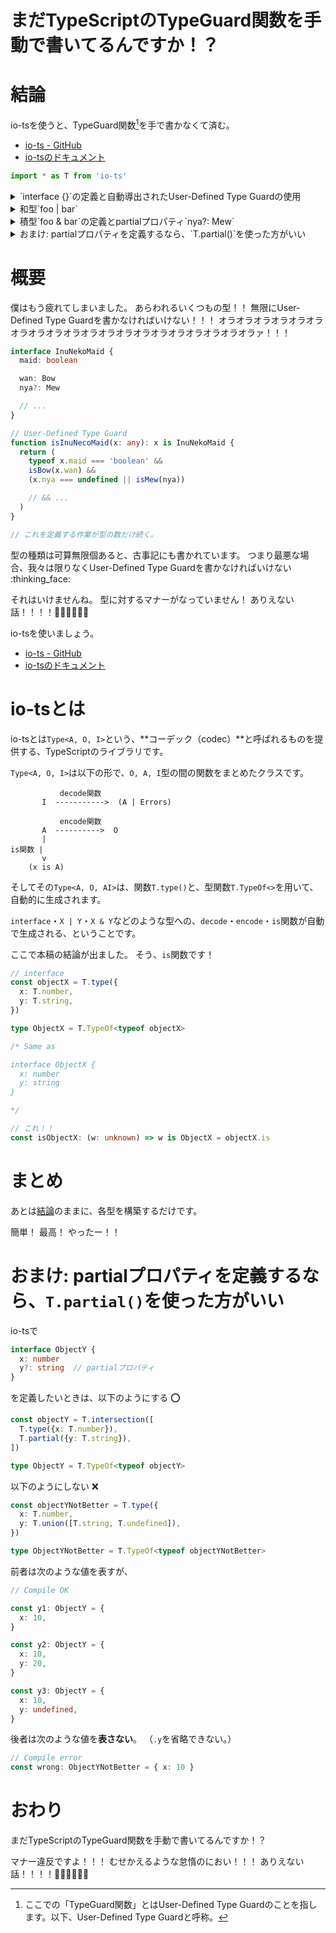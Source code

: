 # まだTypeScriptのTypeGuard関数を手動で書いてるんですか！？
# 結論

io-tsを使うと、TypeGuard関数[^word-type-guard-function]を手で書かなくて済む。

[^word-type-guard-function]: ここでの「TypeGuard関数」とはUser-Defined Type Guardのことを指します。以下、User-Defined Type Guardと呼称。

- [io-ts - GitHub](https://github.com/gcanti/io-ts)
- [io-tsのドキュメント](https://github.com/gcanti/io-ts/blob/master/index.md)

```typescript
import * as T from 'io-ts'
```

<details>
<summary>`interface {}`の定義と自動導出されたUser-Defined Type Guardの使用</summary>
<div>

```typescript
// interface
const objectX = T.type({
  x: T.number,
  y: T.string,
})

type ObjectX = T.TypeOf<typeof objectX>

/* Same as

interface ObjectX {
  x: number
  y: string
}

*/

const a: unknown = {
  x: 42,
  y: 'inu',
}

// ---------------------------------
// User-Defined Type Guardは自動的に導出される
// ---------------------------------
const isObjectX: (w: unknown) => w is ObjectX = objectX.is

if (isObjectX(a)) {
  console.log('a is an ObjectX.')
  console.log(a.x)
  console.log()
}

// a is an ObjectX.
// 42
//
```

</div>
</details>

<details>
<summary>和型`foo | bar`</summary>
<div>

```typescript
// union
const unionX = T.union([
  T.number,
  T.string,
])

type UnionX = T.TypeOf<typeof unionX>

const b: unknown = 'neko'

if (unionX.is(b)) {
  console.log('b is a UnionX.')
  console.log()
}

// b is a UnionX.
//
```

</div>
</details>

<details>
<summary>積型`foo & bar`の定義とpartialプロパティ`nya?: Mew`</summary>
<div>

```typescript
// partialを持つinterface
const objectY = T.intersection([
  T.type({x: T.number}),
  T.partial({y: T.string}),
])

type ObjectY = T.TypeOf<typeof objectY>

const c: unknown = { x: 42 }

if (objectY.is(c)) {
  console.log('c is an ObjectY.')
  console.log(c.x)
  console.log()
}

// c is an ObjectY.
// 42
//
```

</div>
</details>

<details>
<summary>おまけ: partialプロパティを定義するなら、`T.partial()`を使った方がいい</summary>
<div>

下記の用法の代わりに、上記の「積型`foo & bar`の定義とpartialプロパティ`nya?: Mew`」で使用した方法を使わないと、`y: undefined`を明示的に書く必要がでてしまう。

:point_down: :x:

```typescript
const objectYNotBetter = T.type({
  x: T.number,
  y: T.union([T.string, T.undefined]),
})

type ObjectYNotBetter = T.TypeOf<typeof objectYNotBetter>

if (!objectYNotBetter.is(c)) {
  console.log('c is not an ObjectYNotBetter, because c.y is omitted.')
}

const d: unknown = {
  x: 42,
  y: undefined,
}

if (objectYNotBetter.is(d)) {
  console.log('d is an ObjectYNotBetter.')
  console.log('We must define .y with undefined for kinds of objectYNotBetter.')
  console.log(d.y)
  console.log()
}

// c is not an ObjectYNotBetter, because c.y is omitted.
// d is an ObjectYNotBetter.
// We must define .y with undefined for kinds of objectYNotBetter.
// undefined
//

if (objectY.is(d)) {
  console.log('But, no way, d is an ObjectY.')
  console.log(d.y)
  console.log()
}

// But, no way, d is an ObjectY.
// undefined
//
```

</div>
</details>

# 概要

僕はもう疲れてしまいました。
あらわれるいくつもの型！！ 無限にUser-Defined Type Guardを書かなければいけない！！！
オラオラオラオラオラオラオラオラオラオラオラオラオラオラオラオラオラオラオラオラァ！！！

```typescript
interface InuNekoMaid {
  maid: boolean

  wan: Bow
  nya?: Mew

  // ...
}

// User-Defined Type Guard
function isInuNecoMaid(x: any): x is InuNekoMaid {
  return (
    typeof x.maid === 'boolean' &&
    isBow(x.wan) &&
    (x.nya === undefined || isMew(nya))

    // && ...
  )
}

// これを定義する作業が型の数だけ続く。
```

型の種類は可算無限個あると、古事記にも書かれています。
つまり最悪な場合、我々は限りなくUser-Defined Type Guardを書かなければいけない :thinking_face:

それはいけませんね。
型に対するマナーがなっていません！
ありえない話！！！！🤬😡🤬🤬😡🤬

io-tsを使いましょう。

- [io-ts - GitHub](https://github.com/gcanti/io-ts)
- [io-tsのドキュメント](https://github.com/gcanti/io-ts/blob/master/index.md)

# io-tsとは

io-tsとは`Type<A, O, I>`という、**コーデック（codec）**と呼ばれるものを提供する、TypeScriptのライブラリです。

`Type<A, O, I>`は以下の形で、`O, A, I`型の間の関数をまとめたクラスです。

```
           decode関数
       I  ----------->  (A | Errors)

           encode関数
       A  ---------->  O
       |
is関数 |
       v
    (x is A)
```

そしてその`Type<A, O, AI>`は、関数`T.type()`と、型関数`T.TypeOf<>`を用いて、自動的に生成されます。

`interface`・`X | Y`・`X & Y`などのような型への、`decode`・`encode`・`is`関数が自動で生成される、ということです。

ここで本稿の結論が出ました。
そう、`is`関数です！

```typescript
// interface
const objectX = T.type({
  x: T.number,
  y: T.string,
})

type ObjectX = T.TypeOf<typeof objectX>

/* Same as

interface ObjectX {
  x: number
  y: string
}

*/

// これ！！
const isObjectX: (w: unknown) => w is ObjectX = objectX.is
```

# まとめ

あとは[結論](#結論)のままに、各型を構築するだけです。

簡単！
最高！
やったー！！

# おまけ: partialプロパティを定義するなら、`T.partial()`を使った方がいい

io-tsで

```typescript
interface ObjectY {
  x: number
  y?: string  // partialプロパティ
}
```

を定義したいときは、以下のようにする :o:

```typescript
const objectY = T.intersection([
  T.type({x: T.number}),
  T.partial({y: T.string}),
])

type ObjectY = T.TypeOf<typeof objectY>
```

以下のようにしない :x:

```typescript
const objectYNotBetter = T.type({
  x: T.number,
  y: T.union([T.string, T.undefined]),
})

type ObjectYNotBetter = T.TypeOf<typeof objectYNotBetter>
```

前者は次のような値を表すが、

```typescript
// Compile OK

const y1: ObjectY = {
  x: 10,
}

const y2: ObjectY = {
  x: 10,
  y: 20,
}

const y3: ObjectY = {
  x: 10,
  y: undefined,
}
```

後者は次のような値を**表さない**。
（`.y`を省略できない。）

```typescript
// Compile error
const wrong: ObjectYNotBetter = { x: 10 }
```

# おわり

まだTypeScriptのTypeGuard関数を手動で書いてるんですか！？

マナー違反ですよ！！！
むせかえるような怠惰のにおい！！！
ありえない話！！！！🤬🤬😡🤬😡🤬
